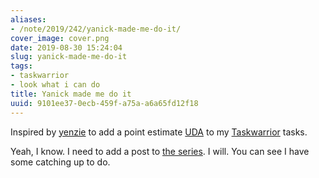 ```yaml
---
aliases:
- /note/2019/242/yanick-made-me-do-it/
cover_image: cover.png
date: 2019-08-30 15:24:04
slug: yanick-made-me-do-it
tags:
- taskwarrior
- look what i can do
title: Yanick made me do it
uuid: 9101ee37-0ecb-459f-a75a-a6a65fd12f18
---
```


Inspired by [yenzie][] to add a point estimate [UDA] to my [Taskwarrior][] tasks.

Yeah, I know. I need to add a post to [the series][]. I will. You can see I have some catching up to do.

[yenzie]: https://twitter.com/yenzie/status/1167437274612736002
[UDA]: https://taskwarrior.org/docs/udas.html
[Taskwarrior]: https://taskwarrior.org
[the series]: /series/taskwarrior-babysteps